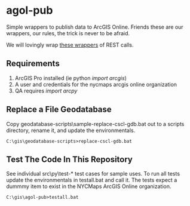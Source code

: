 # agol-pub

Simple wrappers to publish data to ArcGIS Online.  Friends these are our wrappers, our rules, the trick is never to be afraid.

We will lovingly wrap [these wrappers](https://developers.arcgis.com/python/latest/api-reference/arcgis.html) of REST calls.


## Requirements

1. ArcGIS Pro installed (ie python _import_ _arcgis_)
2. A user and credentials for the nycmaps arcgis online organization
3. QA requires _import_ _arcpy_

## Replace a File Geodatabase

Copy geodatabase-scripts\sample-replace-cscl-gdb.bat out to a scripts directory, rename it, and update the environmentals.

```shell
C:\gis\geodatabase-scripts>replace-cscl-gdb.bat
``` 

## Test The Code In This Repository

See individual src\py\test-* test cases for sample uses. To run all tests update the environmentals in testall.bat and call it.  The tests expect a dummmy item to exist in the NYCMaps ArcGIS Online organization.

```shell
C:\gis\agol-pub>testall.bat
```
